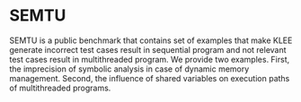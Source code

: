 # SEMTU
SEMTU is a public benchmark that contains set of examples that make KLEE generate incorrect test cases result in sequential program and not relevant test cases result in multithreaded program.
We provide two examples. First, the imprecision of symbolic analysis in case of dynamic memory management. Second, the influence of shared variables on execution paths of multithreaded programs.
